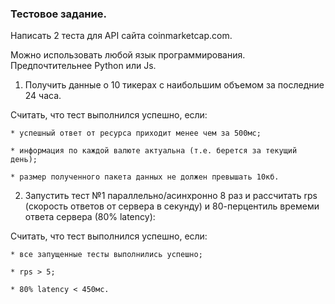 ### **Тестовое задание.**

Написать 2 теста для API сайта coinmarketcap.com.

Можно использовать любой язык программирования. Предпочтительнее Python или Js.


1) Получить данные о 10 тикерах с наибольшим объемом за последние 24 часа.

  Считать, что тест выполнился успешно, если:

    * успешный ответ от ресурса приходит менее чем за 500мс;

    * информация по каждой валюте актуальна (т.е. берется за текущий день);

    * размер полученного пакета данных не должен превышать 10кб.


2) Запустить тест №1 параллельно/асинхронно 8 раз и рассчитать rps (скорость ответов от сервера в секунду) и 80-перцентиль времеми ответа сервера (80% latency):

  Считать, что тест выполнился успешно, если:

    * все запущенные тесты выполнились успешно;

    * rps > 5;

    * 80% latency < 450мс.
